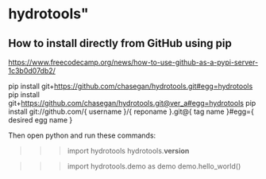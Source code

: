 # hydrotools" 

## How to install directly from GitHub using pip

https://www.freecodecamp.org/news/how-to-use-github-as-a-pypi-server-1c3b0d07db2/

pip install git+https://github.com/chasegan/hydrotools.git#egg=hydrotools
pip install git+https://github.com/chasegan/hydrotools.git@ver_a#egg=hydrotools
pip install git://github.com/{ username }/{ reponame }.git@{ tag name }#egg={ desired egg name }

Then open python and run these commands:
>>> import hydrotools
>>> hydrotools.__version__

>>> import hydrotools.demo as demo
>>> demo.hello_world()
